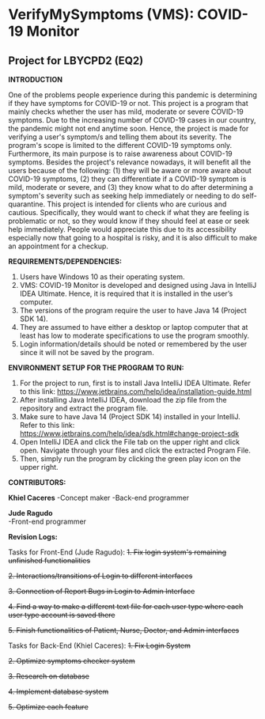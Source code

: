 # VerifyMySymptoms (VMS): COVID-19 Monitor
Project for LBYCPD2 (EQ2)
-----------------------------------------------------------------------------------------------------
**INTRODUCTION**

One of the problems people experience during this pandemic is determining if they have symptoms for 
COVID-19 or not. This project is a program that mainly checks whether the user has mild, moderate or 
severe COVID-19 symptoms. Due to the increasing number of COVID-19 cases in our country, the pandemic
might not end anytime soon. Hence, the project is made for verifying a user's symptom/s and telling 
them about its severity. The program's scope is limited to the different COVID-19 symptoms only. 
Furthermore, its main purpose is to raise awareness about COVID-19 symptoms. Besides the project's 
relevance nowadays, it will benefit all the users because of the following: (1) they will be aware or 
more aware about COVID-19 symptoms, (2) they can differentiate if a COVID-19 symptom is mild, moderate 
or severe, and (3) they know what to do after determining a symptom's severity such as seeking help 
immediately or needing to do self-quarantine. This project is intended for clients who are curious 
and cautious. Specifically, they would want to check if what they are feeling is problematic or not,
so they would know if they should feel at ease or seek help immediately. People would appreciate this
due to its accessibility especially now that going to a hospital is risky, and it is also difficult 
to make an appointment for a checkup.

**REQUIREMENTS/DEPENDENCIES:**
1. Users have Windows 10 as their operating system.
2. VMS: COVID-19 Monitor is developed and designed using Java in IntelliJ IDEA Ultimate. Hence, it is required that it is installed in the user’s computer.
3. The versions of the program require the user to have Java 14 (Project SDK 14).
4. They are assumed to have either a desktop or laptop computer that at least has low to moderate specifications to use the program smoothly.
5. Login information/details should be noted or remembered by the user since it will not be saved by the program.

**ENVIRONMENT SETUP FOR THE PROGRAM TO RUN:**
1. For the project to run, first is to install Java IntelliJ IDEA Ultimate. Refer to this link: https://www.jetbrains.com/help/idea/installation-guide.html
2. After installing Java IntelliJ IDEA, download the zip file from the repository and extract the program file.
3. Make sure to have Java 14 (Project SDK 14) installed in your IntelliJ. Refer to this link: https://www.jetbrains.com/help/idea/sdk.html#change-project-sdk
4. Open IntelliJ IDEA and click the File tab on the upper right and click open. Navigate through your files and click the extracted Program File.
5. Then, simply run the program by clicking the green play icon on the upper right.

**CONTRIBUTORS:**

**Khiel Caceres** 
-Concept maker 
-Back-end programmer

**Jude Ragudo**  
-Front-end programmer

**Revision Logs:**

Tasks for Front-End (Jude Ragudo):
~~1. Fix login system's remaining unfinished functionalities~~

~~2. Interactions/transitions of Login to different interfaces~~

~~3. Connection of Report Bugs in Login to Admin Interface~~

~~4. Find a way to make a different text file for each user type where each user type account is saved there~~

~~5. Finish functionalities of Patient, Nurse, Doctor, and Admin interfaces~~

Tasks for Back-End (Khiel Caceres):
~~1. Fix Login System~~

~~2. Optimize symptoms checker system~~

~~3. Research on database~~

~~4. Implement database system~~

~~5. Optimize each feature~~
